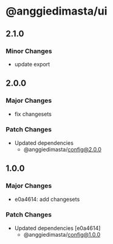 # @anggiedimasta/ui

## 2.1.0

### Minor Changes

- update export

## 2.0.0

### Major Changes

- fix changesets

### Patch Changes

- Updated dependencies
  - @anggiedimasta/config@2.0.0

## 1.0.0

### Major Changes

- e0a4614: add changesets

### Patch Changes

- Updated dependencies [e0a4614]
  - @anggiedimasta/config@1.0.0

